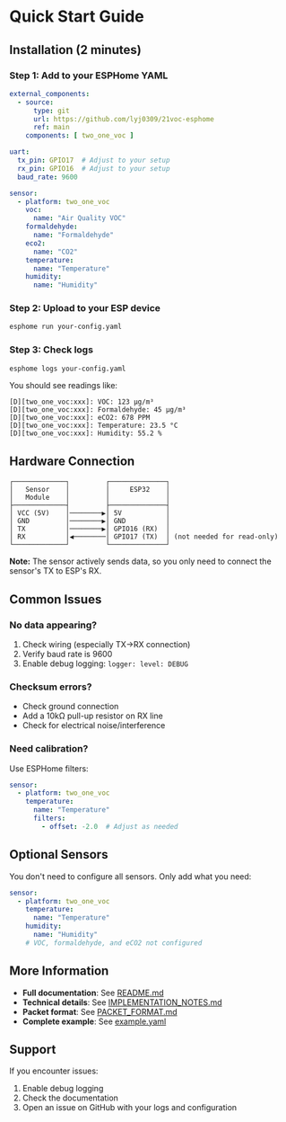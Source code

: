 # Quick Start Guide

## Installation (2 minutes)

### Step 1: Add to your ESPHome YAML

```yaml
external_components:
  - source:
      type: git
      url: https://github.com/lyj0309/21voc-esphome
      ref: main
    components: [ two_one_voc ]

uart:
  tx_pin: GPIO17  # Adjust to your setup
  rx_pin: GPIO16  # Adjust to your setup
  baud_rate: 9600

sensor:
  - platform: two_one_voc
    voc:
      name: "Air Quality VOC"
    formaldehyde:
      name: "Formaldehyde"
    eco2:
      name: "CO2"
    temperature:
      name: "Temperature"
    humidity:
      name: "Humidity"
```

### Step 2: Upload to your ESP device

```bash
esphome run your-config.yaml
```

### Step 3: Check logs

```bash
esphome logs your-config.yaml
```

You should see readings like:
```
[D][two_one_voc:xxx]: VOC: 123 µg/m³
[D][two_one_voc:xxx]: Formaldehyde: 45 µg/m³
[D][two_one_voc:xxx]: eCO2: 678 PPM
[D][two_one_voc:xxx]: Temperature: 23.5 °C
[D][two_one_voc:xxx]: Humidity: 55.2 %
```

## Hardware Connection

```
┌─────────────┐         ┌──────────────┐
│   Sensor    │         │     ESP32    │
│   Module    │         │              │
├─────────────┤         ├──────────────┤
│ VCC (5V)    │────────▶│ 5V           │
│ GND         │────────▶│ GND          │
│ TX          │────────▶│ GPIO16 (RX)  │
│ RX          │◀────────│ GPIO17 (TX)  │ (not needed for read-only)
└─────────────┘         └──────────────┘
```

**Note:** The sensor actively sends data, so you only need to connect the sensor's TX to ESP's RX.

## Common Issues

### No data appearing?
1. Check wiring (especially TX→RX connection)
2. Verify baud rate is 9600
3. Enable debug logging: `logger: level: DEBUG`

### Checksum errors?
- Check ground connection
- Add a 10kΩ pull-up resistor on RX line
- Check for electrical noise/interference

### Need calibration?
Use ESPHome filters:
```yaml
sensor:
  - platform: two_one_voc
    temperature:
      name: "Temperature"
      filters:
        - offset: -2.0  # Adjust as needed
```

## Optional Sensors

You don't need to configure all sensors. Only add what you need:

```yaml
sensor:
  - platform: two_one_voc
    temperature:
      name: "Temperature"
    humidity:
      name: "Humidity"
    # VOC, formaldehyde, and eCO2 not configured
```

## More Information

- **Full documentation**: See [README.md](README.md)
- **Technical details**: See [IMPLEMENTATION_NOTES.md](IMPLEMENTATION_NOTES.md)
- **Packet format**: See [PACKET_FORMAT.md](PACKET_FORMAT.md)
- **Complete example**: See [example.yaml](example.yaml)

## Support

If you encounter issues:
1. Enable debug logging
2. Check the documentation
3. Open an issue on GitHub with your logs and configuration
